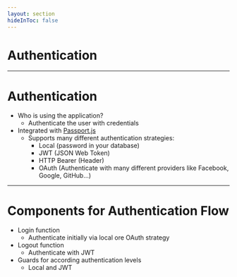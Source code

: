 ```yaml
---
layout: section
hideInToc: false
---
```


# Authentication

---

# Authentication

- Who is using the application?
  - Authenticate the user with credentials
- Integrated with [Passport.js](https://www.passportjs.org/)
  - Supports many different authentication strategies:
    - Local (password in your database)
    - JWT (JSON Web Token)
    - HTTP Bearer (Header)
    - OAuth (Authenticate with many different providers like Facebook, Google, GitHub...)

---

# Components for Authentication Flow

- Login function
  - Authenticate initially via local ore OAuth strategy
- Logout function
  - Authenticate with JWT
- Guards for according authentication levels
  - Local and JWT